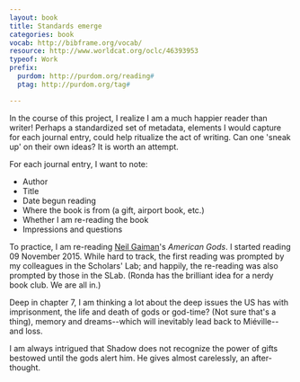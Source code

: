 ```yaml
---
layout: book
title: Standards emerge
categories: book
vocab: http://bibframe.org/vocab/
resource: http://www.worldcat.org/oclc/46393953
typeof: Work
prefix:
  purdom: http://purdom.org/reading#
  ptag: http://purdom.org/tag#

---
```


In the course of this project, I realize I am a much happier reader
than writer! Perhaps a standardized set of metadata, elements I would
capture for each journal entry, could help ritualize the act of writing.
Can one 'sneak up' on their own ideas? It is worth an attempt.

For each journal entry, I want to note:

* Author
* Title
* Date begun reading
* Where the book is from (a gift, airport book, etc.)
* Whether I am re-reading the book
* Impressions and questions

To practice, I am re-reading <a href="http://dbpedia.org/resource/Neil_Gaiman" property="creator">
<span about="http://dbpedia.org/resource/Neil_Gaiman" typeof="Person" property="rdfs:label">Neil Gaiman</span></a>'s <em property="rdfs:label">American Gods</em>. I started
reading <span property="purdom:start_date" datatype="xsd:date" value="2015-11-09">09 November 2015</span>. While hard to track, the first reading was
prompted by my colleagues in the Scholars' Lab; and happily, the
re-reading was also prompted by those in the SLab. (Ronda has the
brilliant idea for a nerdy book club. We are all in.)


Deep in chapter 7, I am thinking a lot about the deep issues the US has
with <span property="purdom:theme_of" resource="ptag:imprisonment">imprisonment</span>,
<span property="purdom:theme_of" resource="ptag:deity_lifecycle">the life and death of gods</span> or god-time? (Not sure
that's a thing),<span property="purdom:theme_of" resource="ptag:memory"> memory</spa> and <span property="purdom:theme_of" resource="ptag:dreams">dreams</span>--which will inevitably lead back to
Miéville--and <span property="purdom:theme_of" resource="ptag:loss">loss</span>.

I am always intrigued that Shadow does not recognize
the power of gifts bestowed until the gods alert him. He gives almost carelessly, an after-thought.
